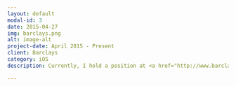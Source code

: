 ```yaml
---
layout: default
modal-id: 3
date: 2015-04-27
img: barclays.png
alt: image-alt
project-date: April 2015 - Present
client: Barclays
category: iOS
description: Currently, I hold a position at <a href="http://www.barclays.com/" target="_blank" rel="nofollow">Barclays</a> as an iOS Developer.<br> <br> <p> iPhone:<a href="https://www.flickr.com/gp/136463048@N06/7fKax6" target="_blank" rel="nofollow">ABSA Messages</a></p>

---
```

